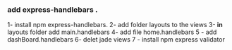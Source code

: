 ###  add express-handlebars .


1-  install npm express-handlebars.
2- add folder layouts to the views
3-  **in** layouts folder add main.handlebars
4- add file home.handlebars
5    - add  dashBoard.handlebars
6-  delet jade views
7 - install npm express validator
